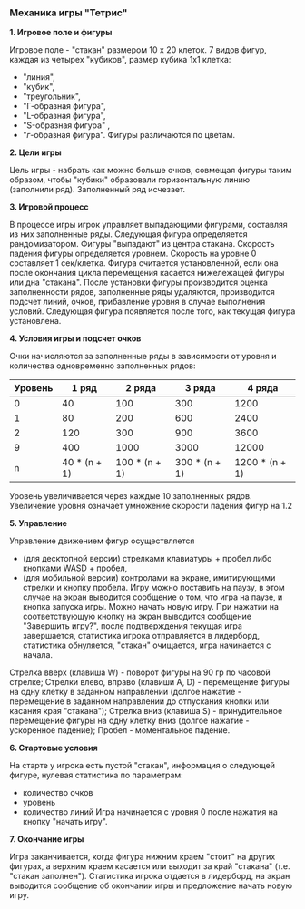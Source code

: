 

### Механика игры "Тетрис"


**1. Игровое поле и фигуры**

Игровое поле - "стакан" размером 10 х 20 клеток.
7 видов фигур, каждая из четырех "кубиков", размер кубика 1х1 клетка:
- "линия",
- "кубик",
- "треугольник",
- "Г-образная фигура",
- "L-образная фигура",
- "S-образная фигура" ,
- "*г*-образная фигура".
Фигуры различаются по цветам.

**2. Цели игры**

Цель игры - набрать как можно больше очков, совмещая фигуры таким образом, чтобы "кубики" образовали горизонтальную линию (заполнили ряд). Заполненный ряд исчезает.

**3. Игровой процесс**

В процессе игры игрок управляет выпадающими фигурами, составляя из них заполненные ряды.
Следующая фигура определяется рандомизатором.
Фигуры "выпадают" из центра стакана.
Скорость падения фигуры определяется уровнем. Скорость на уровне 0 составляет 1 сек/клетка.
Фигура считается установленной, если она после окончания цикла перемещения касается нижележащей фигуры или дна "стакана".
После установки фигуры производится оценка заполненности рядов, заполненные ряды удаляются, производится подсчет линий, очков, прибавление уровня в случае выполнения условий.
Следующая фигура появляется после того, как текущая фигура установлена.

**4. Условия игры и подсчет очков**

Очки начисляются за заполненные ряды в зависимости от уровня и количества одновременно заполненных рядов:

| **Уровень** |   **1 ряд**   |    **2 ряда** |  **3 ряда**   |   **4 ряда** |
| ----------- | ------------- | ------------- | ------------- | ------------ |
|      0	    |      40     	|     100     	|     300	      |    1200      |
|      1	    |      80	      |     200     	|     600	      |    2400      |
|      2	    |      120    	|     300     	|     900	      |    3600      |
|      9	    |      400    	|     1000    	|     3000    	|    12000     |
|      n    	|  40 * (n + 1)	|100 * (n + 1)	|300 * (n + 1)	|1200 * (n + 1)|

Уровень увеличивается через каждые 10 заполненных рядов. Увеличение уровня означает умножение скорости падения фигур на 1.2

**5. Управление**

Управление движением фигур осуществляется 
- (для десктопной версии) стрелками клавиатуры + пробел либо кнопками WASD + пробел,
- (для мобильной версии) контролами на экране, имитирующими стрелки и кнопку пробела.
Игру можно поставить на паузу, в этом случае на экран выводится сообщение о том, что игра на паузе, и кнопка запуска игры.
Можно начать новую игру. При нажатии на соответствующую кнопку на экран выводится сообщение "Завершить игру?", после подтверждения текущая игра завершается, статистика игрока отправляется в лидерборд, статистика обнуляется, "стакан" очищается, игра начинается с начала.

Стрелка вверх (клавиша W) - поворот фигуры на 90 гр по часовой стрелке;
Стрелки влево, вправо (клавиши A, D) - перемещение фигуры на одну клетку в заданном направлении (долгое нажатие - перемещение в заданном направлении до отпускания кнопки или касания края "стакана");
Стрелка вниз (клавиша S) - принудительное перемещение фигуры на одну клетку вниз (долгое нажатие - ускоренное падение);
Пробел - моментальное падение.

**6. Стартовые условия**

На старте у игрока есть пустой "стакан", информация о следующей фигуре, нулевая статистика по параметрам:
- количество очков
- уровень
- количество линий
Игра начинается с уровня 0 после нажатия на кнопку "начать игру".

**7. Окончание игры**

Игра заканчивается, когда фигура нижним краем "стоит" на других фигурах, а верхним краем касается или выходит за край "стакана" (т.е. "стакан заполнен"). Статистика игрока отдается в лидерборд, на экран выводится сообщение об окончании игры и предложение начать новую игру.

